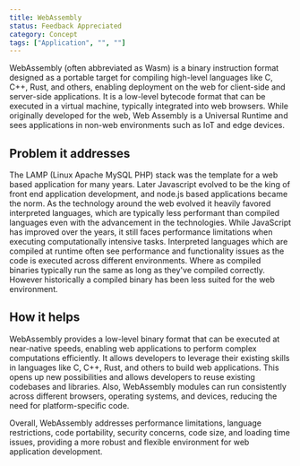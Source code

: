 ```yaml
---
title: WebAssembly
status: Feedback Appreciated
category: Concept
tags: ["Application", "", ""]
---
```


WebAssembly (often abbreviated as Wasm) is a binary instruction format designed as a portable target for compiling high-level languages like C, C++, Rust, and others, enabling deployment on the web for client-side and server-side applications.
It is a low-level bytecode format that can be executed in a virtual machine, typically integrated into web browsers. While originally developed for the web, Web Assembly is a Universal Runtime and sees applications in non-web environments such as IoT and edge devices. 

## Problem it addresses
The LAMP (Linux Apache MySQL PHP) stack was the template for a web based application for many years. Later Javascript evolved to be the king of front end application development, and node.js based applications became the norm. As the technology around the web evolved it heavily favored interpreted languages, which are typically less performant than compiled languages even with the advancement in the technologies. 
While JavaScript has improved over the years, it still faces performance limitations when executing computationally intensive tasks.
Interpreted languages which are compiled at runtime often see performance and functionality issues as the code is executed across different environments. Where as compiled binaries typically run the same as long as they've compiled correctly. However historically a compiled binary has been less suited for the web environment. 

## How it helps
WebAssembly provides a low-level binary format that can be executed at near-native speeds, enabling web applications to perform complex computations efficiently. 
It allows developers to leverage their existing skills in languages like C, C++, Rust, and others to build web applications.
This opens up new possibilities and allows developers to reuse existing codebases and libraries.
Also, WebAssembly modules can run consistently across different browsers, operating systems, and devices, reducing the need for platform-specific code.

Overall, WebAssembly addresses performance limitations, language restrictions, code portability, security concerns, code size, and loading time issues, providing a more robust and flexible environment for web application development.
